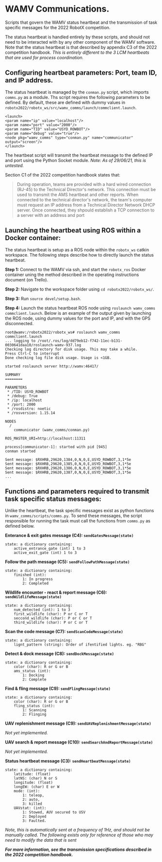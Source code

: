 WAMV Communications.
====================

Scripts that govern the WAMV status heartbeat and the transmission of task specific messages for the 2022 RobotX competition.

The status heartbeat is handled entirely by these scripts, and should not need to be interacted with by any other component of the WAMV software. Note that the status heartbeat is that described by appendix C3 of the 2022 competition handbook. *This is entirely different to the 3 LCM heartbeats that are used for process coordination.*


## Configuring heartbeat parameters: Port, team ID, and IP address.

The status heartbeat is managed by the `conman.py` script, which imports `comms.py` as a module. Ths script requires the following parameters to be defined. By default, these are defined with dummy values in `robotx2022/robotx_ws/src/wamv_comms/launch/commclient.launch`. 

```
<launch>
<param name="ip" value="localhost"/>
<param name="port" value="2000"/>
<param name="TID" value="USYD_ROWBOT"/>
<param name="debug" value="true"/>
<node pkg="wamv_comms" type="conman.py" name="communicator" output="screen"/>
</launch>
```

The heartbeat script will transmit the heartbeat message to the defined IP and port using the Python Socket module. *Note: As of 29/06/21, this is untested.*

Section C1 of the 2022 competition handbook states that:
> During operation, teams are provided with a hard wired connection (RJ-45) to the Technical Director's network. This connection must be used to transmit the AMS heartbeat and other reports.
> When connected to the technical director's network, the team's computer must request an IP address from a Technical Director Network DHCP server. Once connected, they shpould establish a TCP connection to a server with an address and port 




## Launching the heartbeat using ROS within a Docker container:

The status heartbeat is setup as a ROS node within the `robotx_ws` catkin workspace. The following steps describe how to directly launch the status  heartbeat.

**Step 1:** Connect to the WAMV via ssh, and start the `robotx_ros` Docker container uning the method described in the operating instructions document (on Trello).

**Step 2:** Navigate to the workspace folder using `cd robotx2022/robotx_ws/`.

**Step 3:** Run `source devel/setup.bash`.

**Step 4:** Launch the status heartbeat ROS node using `roslaunch wamv_comms commclient.launch`. Below is an example of the output given by launching the ROS node, using dummy values for the port and IP, and with the GPS disconnected.

```
root@wamv:/robotx2022/robotx_ws# roslaunch wamv_comms commclient.launch 
... logging to /root/.ros/log/dd79eb12-f742-11ec-b131-0030641daa10/roslaunch-wamv-937.log
Checking log directory for disk usage. This may take a while.
Press Ctrl-C to interrupt
Done checking log file disk usage. Usage is <1GB.

started roslaunch server http://wamv:46417/

SUMMARY
========

PARAMETERS
 * /TID: USYD_ROWBOT
 * /debug: True
 * /ip: localhost
 * /port: 2000
 * /rosdistro: noetic
 * /rosversion: 1.15.14

NODES
  /
    communicator (wamv_comms/conman.py)

ROS_MASTER_URI=http://localhost:11311

process[communicator-1]: started with pid [945]
conman started

Sent message: $RXHRB,29620,1384,0,N,0,E,USYD_ROWBOT,3,1*5e
Sent message: $RXHRB,29620,1385,0,N,0,E,USYD_ROWBOT,3,1*5e
Sent message: $RXHRB,29620,1386,0,N,0,E,USYD_ROWBOT,3,1*5e
Sent message: $RXHRB,29620,1387,0,N,0,E,USYD_ROWBOT,3,1*5e
...
```



## Functions and parameters required to transmit task specific status messages:

Unlike the heartbeat, the task specific messages exist as python functions in `wamv_comms/scripts/comms.py`. To send these messages, the script responsible for running the task must call the functions from `comms.py` as defined below.

**Enterance & exit gates message (C4): `sendGatesMessage(state)`**

```
state: a dictionary containing:
    active_entrance_gate (int) 1 to 3
    active_exit_gate (int) 1 to 3
```

**Follow the path message (C5): `sendFollowPathMessage(state)`**

```
state: a dictionary containing:
    finished (int):
        1: In progress
        2: Completed
```


**Wildlife encounter - react & report message (C6): `sendWildlifeMessage(state)`**

```
state: a dictionary containing:
    num_detected (int): 1 to 3
    first_wildlife (char): P or C or T
    seccond_wildlife (char): P or C or T
    third_wildlife (char): P or C or T
```


**Scan the code message (C7): `sendScanCodeMessage(state)`**

```
state: a dictionary containing:
    lignt_pattern (string): Order of ifentified lights. eg. "RBG"
```


**Detect & dock message (C8): `sendDockMessage(state)`**

```
state: a dictionary containing:
    color (char): R or G or B
    ams_status (int):
        1: Docking
        2: Complete
```

**Find & fling message (C9): `sendFlingMessage(state)`**

```
state: a dictionary containing:
    color (char): R or G or B
    fling_status (int):
        1: Scanning
        2: Flinging
```


**UAV replenishment message (C9): `sendUAVReplenishmentMessage(state)`**

*Not yet implemented.*


**UAV search & report message (C10): `sendSearchAndReportMessage(state)`**

*Not yet implemented.*


**Status heartbeat message (C3): `sendHeartbeatMessage(state)`**

```
state: a dictionary containing:
    latitude: (float)
    latNS: (char) N or S
    longitude: (float)
    longEW: (char) E or W
    mode: (int):
        1: teleop,
        2: auto,
        3: killed
    UAVstat: (int):
        1: Stowed, AUV secured to USV
        2: Deployed
        3: Faulted.
```

*Note, this is automatically sent at a frequency of 1Hz, and should not be manually called. The following exists only for reference of those who may need to modify the data that is sent*

***For more information, see the transmission specifications described in the 2022 competition handbook.***
